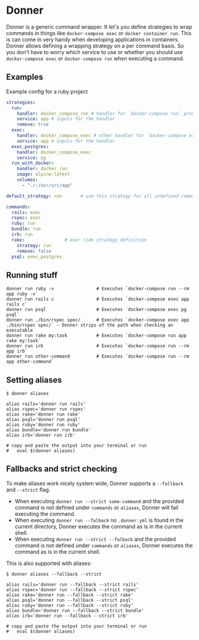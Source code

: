 # Donner

Donner is a generic command wrapper. It let's you define strategies to wrap commands in things like `docker-compose exec` or `docker container run`. This is can come in very handy when developing applications in containers. Donner allows defining a wrapping strategy on a per command basis. So you don't have to worry which service to use or whether you should use `docker-compose exec` or `docker-compose run` when executing a command.

## Examples

Example config for a ruby project
```yaml
strategies:
  run:
    handler: docker_compose_run # handler for `docker-compose run` provided by donner or defined in another yaml?
    service: app # inputs for the handler
    remove: true
  exec:
    handler: docker_compose_exec # other handler for `docker-compose exec`
    service: app # inputs for the handler
  exec_postgres:
    handler: docker_compose_exec
    service: pg
  run_with_docker:
    handler: docker_run
    image: alpine:latest
    volumes:
      - "./:/usr/src/app"

default_strategy: run       # use this strategy for all undefined commands

commands:
  rails: exec
  rspec: exec
  ruby: run
  bundle: run
  irb: run
  rake:               # over ride strategy definition
    strategy: run
    remove: false
  psql: exec_postgres
```

## Running stuff
```
donner run ruby -v                # Executes `docker-compose run --rm app ruby -v`
donner run rails c                # Executes `docker-compose exec app rails c`
donner run psql                   # Executes `docker-compose exec pg psql`
donner run ./bin/rspec spec/      # Executes `docker-compose exec app ./bin/rspec spec/` - Donner strips of the path when checking an executable
donner run rake my:task           # Executes `docker-compose run app rake my:task`
donner run irb                    # Executes `docker-compose run --rm app irb`
donner run other-command          # Executes `docker-compose run --rm app other-command`
```

## Setting aliases
```
$ donner aliases

alias rails='donner run rails'
alias rspec='donner run rspec'
alias rake='donner run rake'
alias psql='donner run psql'
alias ruby='donner run ruby'
alias bundle='donner run bundle'
alias irb='donner run irb'

# copy and paste the output into your terminal or run 
#   eval $(donner aliases)
```

## Fallbacks and strict checking
To make aliases work nicely system wide, Donner supports a `--fallback` and `--strict` flag.

* When executing `donner run --strict some-command` and the provided command is not defined under `commands` or `aliases`, Donner will fail executing the command.
* When executing `donner run --falback` no `.donner.yml` is found in the current directory, Donner executes the command as is in the current shell.
* When executing `donner run --strict --falback` and the provided command is not defined under `commands` or `aliases`, Donner executes the command as is in the current shell.


This is also supported with aliases:
```
$ donner aliases --fallback --strict

alias rails='donner run --fallback --strict rails'
alias rspec='donner run --fallback --strict rspec'
alias rake='donner run --fallback --strict rake'
alias psql='donner run --fallback --strict psql'
alias ruby='donner run --fallback --strict ruby'
alias bundle='donner run --fallback --strict bundle'
alias irb='donner run --fallback --strict irb'

# copy and paste the output into your terminal or run
#   eval $(donner aliases)
```
